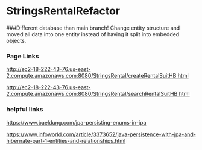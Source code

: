# StringsRentalRefactor

###Different database than main branch!
Change entity structure and moved all data into one entity instead of having it split into embedded objects.

### Page Links
http://ec2-18-222-43-76.us-east-2.compute.amazonaws.com:8080/StringsRental/createRentalSuitHB.html

http://ec2-18-222-43-76.us-east-2.compute.amazonaws.com:8080/StringsRental/searchRentalSuitHB.html

### helpful links
https://www.baeldung.com/jpa-persisting-enums-in-jpa

https://www.infoworld.com/article/3373652/java-persistence-with-jpa-and-hibernate-part-1-entities-and-relationships.html
